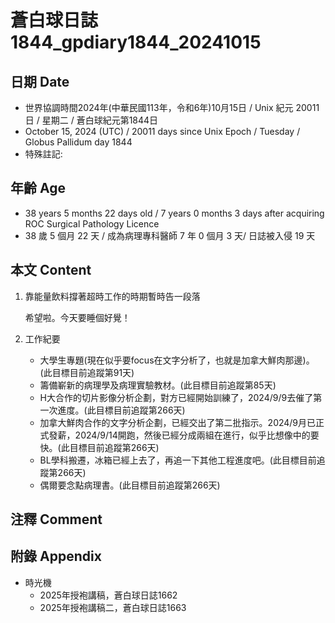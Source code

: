 [_metadata_:encoding]: - "utf-8"
[_metadata_:language]: - "zh-Hant-TW"
[_metadata_:fileformat]: - "markdown"
[_metadata_:MIME_type]: - "text/plain"
[_metadata_:markdown_version]: - "commonmark version 0.30"
[_metadata_:markdown_spec]: - "https://spec.commonmark.org/0.30/"

# 蒼白球日誌1844_gpdiary1844_20241015 #

## 日期 Date ##

* 世界協調時間2024年(中華民國113年，令和6年)10月15日 / Unix 紀元 20011 日 / 星期二 / 蒼白球紀元第1844日
* October 15, 2024 (UTC) / 20011 days since Unix Epoch / Tuesday / Globus Pallidum day 1844
* 特殊註記:

## 年齡 Age ##

* 38 years 5 months 22 days old / 7 years 0 months 3 days after acquiring ROC Surgical Pathology Licence
* 38 歲 5 個月 22 天 / 成為病理專科醫師 7 年 0 個月 3 天/ 日誌被入侵 19 天

## 本文 Content ##

1. 靠能量飲料撐著超時工作的時期暫時告一段落

    希望啦。今天要睡個好覺！

2. 工作紀要

    - 大學生專題(現在似乎要focus在文字分析了，也就是加拿大鮮肉那邊)。(此目標目前追蹤第91天)
    - 籌備嶄新的病理學及病理實驗教材。(此目標目前追蹤第85天)
    - H大合作的切片影像分析企劃，對方已經開始訓練了，2024/9/9去催了第一次進度。(此目標目前追蹤第266天)
    - 加拿大鮮肉合作的文字分析企劃，已經交出了第二批指示。2024/9月已正式發薪，2024/9/14開跑，然後已經分成兩組在進行，似乎比想像中的要快。(此目標目前追蹤第266天)
    - BL學科搬遷，冰箱已經上去了，再追一下其他工程進度吧。(此目標目前追蹤第266天)
    - 偶爾要念點病理書。(此目標目前追蹤第266天)

## 注釋 Comment ##


## 附錄 Appendix ##

* 時光機
    - 2025年授袍講稿，蒼白球日誌1662
    - 2025年授袍講稿二，蒼白球日誌1663
